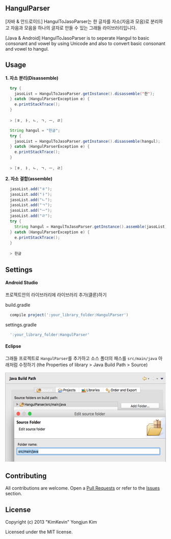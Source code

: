 ## HangulParser
[자바 & 안드로이드] HangulToJasoParser는 한 글자를 자소(자음과 모음)로 분리하고 자음과 모음을 하나의 글자로 만들 수 있는 그래들 라이브러리입니다.

[Java & Android] HangulToJasoParser is to seperate Hangul to basic consonant and vowel by using Unicode and also to convert basic consonant and vowel to hangul.

## Usage

**1. 자소 분리(Disassemble)**

```java
  try {
    jasoList = HangulToJasoParser.getInstance().disassemble('한');
  } catch (HangulParserException e) {
    e.printStackTrace();
  }
  
  > [ㅎ, ㅏ, ㄴ, ㄱ, ㅡ, ㄹ]
```

```java
  String hangul = "한글";
  try {
    jasoList = HangulToJasoParser.getInstance().disassemble(hangul);
  } catch (HangulParserException e) {
    e.printStackTrace();
  }

  > [ㅎ, ㅏ, ㄴ, ㄱ, ㅡ, ㄹ]
```

**2. 자소 결합(assemble)**
```java
  jasoList.add("ㅎ");
  jasoList.add("ㅏ");
  jasoList.add("ㄴ");
  jasoList.add("ㄱ");
  jasoList.add("ㅡ");
  jasoList.add("ㄹ");
  try {
    String hangul = HangulToJasoParser.getInstance().assemble(jasoList);
  } catch (HangulParserException e) {
    e.printStackTrace();
  }
  
  > 한글
```

## Settings

#### Android Studio

프로젝트안의 라이브러리에 라이브러리 추가(클론)하기

build.gradle
 
```groovy
  compile project(':your_library_folder:HangulParser')
```

settings.gradle
```groovy
  ':your_library_folder:HangulParser'
```
 
#### Eclipse

그래들 프로젝트로 ```HangulParser```를 추가하고 소스 폴더의 패스를  ```src/main/java``` 아래처럼 수정하기 (the Properties of library > Java Build Path > Source)

<img src="./screenshot/settings_01.png" width=557 height=280 />


## Contributing
All contributions are welcome. Open a [Pull Requests](https://github.com/kimkevin/HangulToJasoParser/pulls) or refer to
the [Issues](https://github.com/kimkevin/HangulToJasoParser/issues) section.

## License
Copyright (c) 2013 "KimKevin" Yongjun Kim

Licensed under the MIT license.
